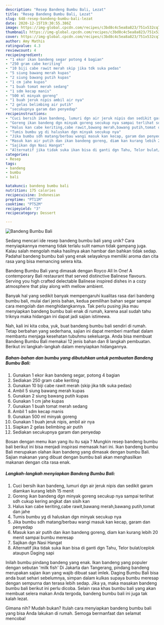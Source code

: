 ```yaml
---
description: "Resep Bandeng Bumbu Bali, Lezat"
title: "Resep Bandeng Bumbu Bali, Lezat"
slug: 648-resep-bandeng-bumbu-bali-lezat
date: 2020-12-15T19:30:55.386Z
image: https://img-global.cpcdn.com/recipes/c3bd8c4c5ea8a823/751x532cq70/bandeng-bumbu-bali-foto-resep-utama.jpg
thumbnail: https://img-global.cpcdn.com/recipes/c3bd8c4c5ea8a823/751x532cq70/bandeng-bumbu-bali-foto-resep-utama.jpg
cover: https://img-global.cpcdn.com/recipes/c3bd8c4c5ea8a823/751x532cq70/bandeng-bumbu-bali-foto-resep-utama.jpg
author: Amy Mathis
ratingvalue: 4.3
reviewcount: 4
recipeingredient:
- "1 ekor ikan bandeng segar potong 4 bagian"
- "250 gram cabe keriting"
- "10 biji cabe rawit merah skip jika tdk suka pedas"
- "5 siung bawang merah kupas"
- "2 siung bawang putih kupas"
- "1 cm jahe kupas"
- "1 buah tomat merah sedang"
- "1 sdm kecap manis"
- "500 ml minyak goreng"
- "1 buah jeruk nipis ambil air nya"
- "2 gelas belimbing air putih"
- "secukupnya garam dan penyedap"
recipeinstructions:
- "Cuci bersih ikan bandeng, lumuri dgn air jeruk nipis dan sedikit garam diamkan kurang lebih 15 menit"
- "Goreng ikan bandeng dgn minyak goreng secukup nya sampai terlihat sdh cukup kering angkat dan sisih kan"
- "Halus kan cabe keriting,cabe rawit,bawang merah,bawang putih,tomat dan jahe"
- "Tumis bumbu yg di haluskan dgn minyak secukup nya"
- "Jika bumbu sdh matang/berbau wangi masuk kan kecap, garam dan penyedap"
- "Masuk kan air putih dan ikan bandeng goreng, diam kan kurang lebih 20 menit sampai bumbu meresap"
- "Sajikan dgn Nasi Hangat"
- "Alternatif jika tidak suka ikan bisa di ganti dgn Tahu, Telor bulat/ceplok ataupun Daging sapi"
categories:
- Resep
tags:
- bandeng
- bumbu
- bali

katakunci: bandeng bumbu bali 
nutrition: 175 calories
recipecuisine: Indonesian
preptime: "PT11M"
cooktime: "PT52M"
recipeyield: "3"
recipecategory: Dessert

---
```



![Bandeng Bumbu Bali](https://img-global.cpcdn.com/recipes/c3bd8c4c5ea8a823/751x532cq70/bandeng-bumbu-bali-foto-resep-utama.jpg)

Sedang mencari ide resep bandeng bumbu bali yang unik? Cara menyiapkannya memang tidak terlalu sulit namun tidak gampang juga. Kalau salah mengolah maka hasilnya akan hambar dan bahkan tidak sedap. Padahal bandeng bumbu bali yang enak selayaknya memiliki aroma dan cita rasa yang bisa memancing selera kita.

Bandeng Bumbu Bali yang dimasak dengan Royco All In One! A contemporary Bali restaurant that served distinctive Balinese flavours. Serving you high crafted delectable Balinese inspired dishes in a cozy atmosphere that play along with mellow ambient.

Banyak hal yang sedikit banyak mempengaruhi kualitas rasa dari bandeng bumbu bali, mulai dari jenis bahan, kedua pemilihan bahan segar sampai cara mengolah dan menghidangkannya. Tak perlu pusing jika mau menyiapkan bandeng bumbu bali enak di rumah, karena asal sudah tahu triknya maka hidangan ini dapat jadi sajian istimewa.


Nah, kali ini kita coba, yuk, buat bandeng bumbu bali sendiri di rumah. Tetap berbahan yang sederhana, sajian ini dapat memberi manfaat dalam membantu menjaga kesehatan tubuhmu sekeluarga. Anda bisa membuat Bandeng Bumbu Bali memakai 12 jenis bahan dan 8 langkah pembuatan. Berikut ini langkah-langkah dalam menyiapkan hidangannya.

<!--inarticleads1-->

##### Bahan-bahan dan bumbu yang dibutuhkan untuk pembuatan Bandeng Bumbu Bali:

1. Gunakan 1 ekor ikan bandeng segar, potong 4 bagian
1. Sediakan 250 gram cabe keriting
1. Gunakan 10 biji cabe rawit merah (skip jika tdk suka pedas)
1. Ambil 5 siung bawang merah kupas
1. Gunakan 2 siung bawang putih kupas
1. Gunakan 1 cm jahe kupas
1. Gunakan 1 buah tomat merah sedang
1. Ambil 1 sdm kecap manis
1. Gunakan 500 ml minyak goreng
1. Gunakan 1 buah jeruk nipis, ambil air nya
1. Siapkan 2 gelas belimbing air putih
1. Sediakan secukupnya garam dan penyedap


Bosan dengan menu ikan yang itu itu saja ? Mungkin resep bandeng bumbu bali berikut ini bisa menjadi inspirasi memasak hari ini. Ikan bandeng bumbu Bali merupakan olahan ikan bandeng yang dimasak dengan bumbu Bali. Sajian makanan yang dibuat dengan bumbu bali akan menghasilkan makanan dengan cita rasa enak. 

<!--inarticleads2-->

##### Langkah-langkah menyiapkan Bandeng Bumbu Bali:

1. Cuci bersih ikan bandeng, lumuri dgn air jeruk nipis dan sedikit garam diamkan kurang lebih 15 menit
1. Goreng ikan bandeng dgn minyak goreng secukup nya sampai terlihat sdh cukup kering angkat dan sisih kan
1. Halus kan cabe keriting,cabe rawit,bawang merah,bawang putih,tomat dan jahe
1. Tumis bumbu yg di haluskan dgn minyak secukup nya
1. Jika bumbu sdh matang/berbau wangi masuk kan kecap, garam dan penyedap
1. Masuk kan air putih dan ikan bandeng goreng, diam kan kurang lebih 20 menit sampai bumbu meresap
1. Sajikan dgn Nasi Hangat
1. Alternatif jika tidak suka ikan bisa di ganti dgn Tahu, Telor bulat/ceplok ataupun Daging sapi


Inilah bumbu pindang bandeng yang enak. Ikan bandeng yang populer dengan sebutan &#39;milk fish&#39; Di Jakarta dan Tangerang, pindang bandeng merupakan sajian ikan yang wajib dibuat saat imlek. Daging Bumbu Bali bisa anda buat sehari sebelumnya, simpan dalam kulkas supaya bumbu meresap dengan sempurna dan terasa lebih sedap. Jika ya, maka masakan bandeng bumbu bali berikut ini perlu dicoba. Selain rasa khas bumbu bali yang akan membuat selera makan Anda tergoda, bandeng bumbu bali ini juga tak kalah lezat. 

Gimana nih? Mudah bukan? Itulah cara menyiapkan bandeng bumbu bali yang bisa Anda lakukan di rumah. Semoga bermanfaat dan selamat mencoba!
